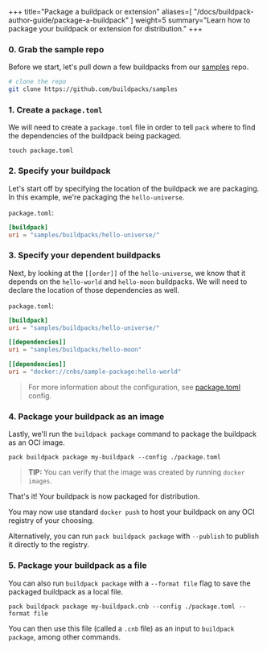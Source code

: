 
+++
title="Package a buildpack or extension"
aliases=[
  "/docs/buildpack-author-guide/package-a-buildpack"
]
weight=5
summary="Learn how to package your buildpack or extension for distribution."
+++

### 0. Grab the sample repo

Before we start, let's pull down a few buildpacks from our [samples][samples] repo.

```bash
# clone the repo
git clone https://github.com/buildpacks/samples
```

### 1. Create a `package.toml`

We will need to create a `package.toml` file in order to tell `pack` where to find the dependencies of the buildpack
being packaged.

```shell script
touch package.toml
```

### 2. Specify your buildpack

Let's start off by specifying the location of the buildpack we are packaging. In this example, we're packaging
the `hello-universe`.

`package.toml`:
```toml
[buildpack]
uri = "samples/buildpacks/hello-universe/"
```

### 3. Specify your dependent buildpacks

Next, by looking at the `[[order]]` of the `hello-universe`, we know that it depends on the `hello-world` and `hello-moon`
buildpacks. We will need to declare the location of those dependencies as well.

`package.toml`:
```toml
[buildpack]
uri = "samples/buildpacks/hello-universe/"

[[dependencies]]
uri = "samples/buildpacks/hello-moon"

[[dependencies]]
uri = "docker://cnbs/sample-package:hello-world"
```

> For more information about the configuration, see [package.toml][package-config] config.

### 4. Package your buildpack as an image

Lastly, we'll run the `buildpack package` command to package the buildpack as an OCI image.

```shell script
pack buildpack package my-buildpack --config ./package.toml
```

> **TIP:** You can verify that the image was created by running `docker images`.

That's it! Your buildpack is now packaged for distribution.

You may now use standard `docker push` to host your buildpack on any OCI registry of your choosing.

Alternatively, you can run `pack buildpack package` with `--publish` to publish it directly to the registry.

### 5. Package your buildpack as a file

You can also run `buildpack package` with a `--format file` flag to save the packaged buildpack as a local file.

```shell script
pack buildpack package my-buildpack.cnb --config ./package.toml --format file
```

You can then use this file (called a `.cnb` file) as an input to `buildpack package`, among other commands.

[package-config]: /docs/reference/package-config/
[samples]: https://github.com/buildpacks/samples

